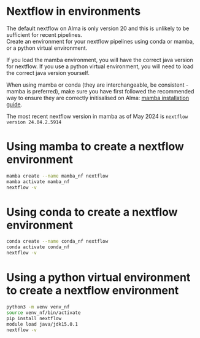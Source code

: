 # Nextflow in environments

The default nextflow on Alma is only version 20 and this is unlikely to be sufficient for recent pipelines.  
Create an environment for your nextflow pipelines using conda or mamba, or a python virtual environment.  

If you load the mamba environment, you will have the correct java version for nextflow. If you use a python virtual environment, you will need to load the correct java version yourself.  

When using mamba or conda (they are interchangeable, be consistent - mamba is preferred), 
make sure you have first followed the recommended way to ensure they are correctly initisalised on Alma: 
[mamba installation guide](../conda/mamba-first.md).

The most recent nextflow version in mamba as of May 2024 is `nextflow version 24.04.2.5914`  
    
    
# Using mamba to create a nextflow environment

```bash
mamba create --name mamba_nf nextflow
mamba activate mamba_nf
nextflow -v
```

# Using conda to create a nextflow environment

```bash
conda create --name conda_nf nextflow
conda activate conda_nf
nextflow -v
```

# Using a python virtual environment to create a nextflow environment

```bash
python3 -m venv venv_nf
source venv_nf/bin/activate
pip install nextflow
module load java/jdk15.0.1
nextflow -v
```
